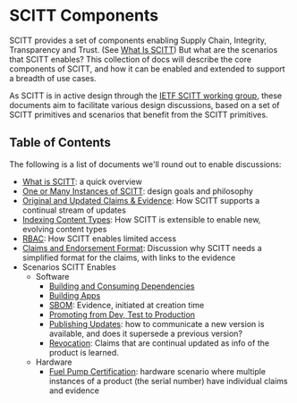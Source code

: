 # SCITT Components

SCITT provides a set of components enabling Supply Chain, Integrity, Transparency and Trust. 
(See [What Is SCITT][WHAT_IS_SCITT])
But what are the scenarios that SCITT enables?
This collection of docs will describe the core components of SCITT, and how it can be enabled and extended to support a breadth of use cases.

As SCITT is in active design through the [IETF SCITT working group][SCITT_IETF_WG], these documents aim to facilitate various design discussions, based on a set of SCITT primitives and scenarios that benefit from the SCITT primitives.

## Table of Contents

The following is a list of documents we'll round out to enable discussions:

- [What is SCITT][WHAT_IS_SCITT]: a quick overview
- [One or Many Instances of SCITT](./scitt-components/one-or-many-instances.md): design goals and philosophy
- [Original and Updated Claims & Evidence](scitt-components/categories-of-claims-evidence.md): How SCITT supports a continual stream of updates
- [Indexing Content Types](scitt-components/scitt-indexing.md): How SCITT is extensible to enable new, evolving content types
- [RBAC](scitt-components/scitt-rbac.md): How SCITT enables limited access
- [Claims and Endorsement Format](scitt-components/claim-endorsement-spec.md): Discussion why SCITT needs a simplified format for the claims, with links to the evidence
- Scenarios SCITT Enables
  - Software
    - [Building and Consuming Dependencies](scenarios/building-dependencies.md)
    - [Building Apps](scenarios/building.md)
    - [SBOM](scenarios/sbom.md): Evidence, initiated at creation time
    - [Promoting from Dev, Test to Production](scenarios/promoting-dev-test-prod.md)
    - [Publishing Updates](scenarios/publishing-updates.md): how to communicate a new version is available, and does it supersede a previous version?
    - [Revocation](scenarios/redirection-revocation.md): Claims that are continual updated as info of the product is learned.
  - Hardware
    - [Fuel Pump Certification](scenarios/fuel-pump.md): hardware scenario where multiple instances of a product (the serial number) have individual claims and evidence

[SCITT_IETF_WG]:  https://datatracker.ietf.org/group/scitt/
[WHAT_IS_SCITT]:  https://ietf-scitt.github.io/scitt-web/